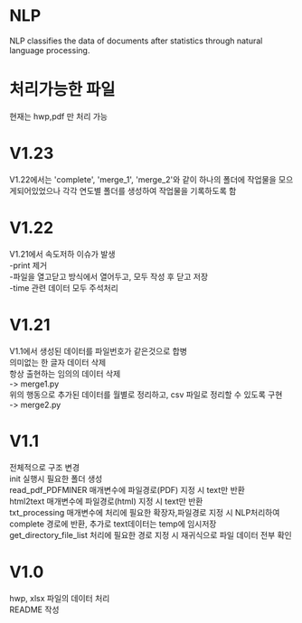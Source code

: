 # NLP

NLP classifies the data of documents after statistics through natural language processing.

# 처리가능한 파일
현재는 hwp,pdf 만 처리 가능
#

# V1.23
V1.22에서는 'complete', 'merge_1', 'merge_2'와 같이 하나의 폴더에 작업물을 모으게되어있었으나 각각 연도별 폴더를 생성하여 작업물을 기록하도록 함

# V1.22
V1.21에서 속도저하 이슈가 발생  
-print 제거  
-파일을 열고닫고 방식에서 열어두고, 모두 작성 후 닫고 저장  
-time 관련 데이터 모두 주석처리  

# V1.21
V1.1에서 생성된 데이터를 파일번호가 같은것으로 합병  
의미없는 한 글자 데이터 삭제  
항상 출현하는 임의의 데이터 삭제  
-> merge1.py  
위의 행동으로 추가된 데이터를 월별로 정리하고, csv 파일로 정리할 수 있도록 구현  
-> merge2.py  


# V1.1
전체적으로 구조 변경  
init 실행시 필요한 폴더 생성  
read_pdf_PDFMINER 매개변수에 파일경로(PDF) 지정 시 text만 반환  
html2text 매개변수에 파일경로(html) 지정 시 text만 반환  
txt_processing 매개변수에 처리에 필요한 확장자,파일경로 지정 시 NLP처리하여 complete 경로에 반환, 추가로 text데이터는 temp에 임시저장  
get_directory_file_list 처리에 필요한 경로 지정 시 재귀식으로 파일 데이터 전부 확인  

# V1.0
hwp, xlsx 파일의 데이터 처리  
README 작성
